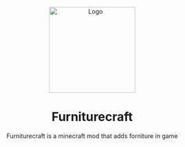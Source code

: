 <p align="center"><img src="" alt="Logo" width="200"></p>
<h1 align="center">Furniturecraft</h1>
<p align="center">Furniturecraft is a minecraft mod that adds forniture in game</p>